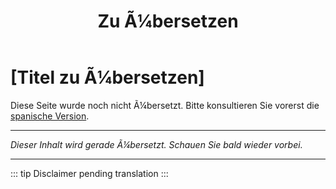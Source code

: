 ﻿---
title: [Zu Ã¼bersetzen]
---

<!-- TODO: translation missing - German version -->

# [Titel zu Ã¼bersetzen]

Diese Seite wurde noch nicht Ã¼bersetzt. Bitte konsultieren Sie vorerst die [spanische Version](/es/mitos-sacramental).

---

*Dieser Inhalt wird gerade Ã¼bersetzt. Schauen Sie bald wieder vorbei.*

---

::: tip
Disclaimer pending translation
:::

